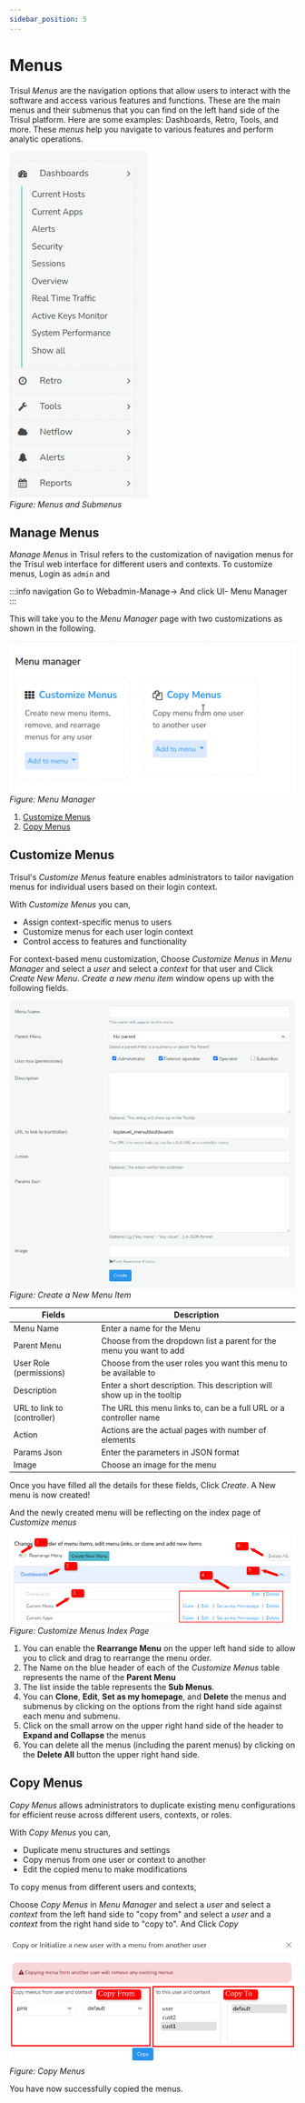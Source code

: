 ```yaml
---
sidebar_position: 5
---
```


# Menus

Trisul *Menus* are the navigation options that allow users to interact with the software and access various features and functions. These are the main menus and their submenus that you can find on the left hand side of the Trisul platform. Here are some examples: Dashboards, Retro, Tools, and more. These *menus* help you navigate to various features and perform analytic operations.

![](images/menus.png)  
*Figure: Menus and Submenus*


## Manage Menus
*Manage Menus* in Trisul refers to the customization of navigation menus for the Trisul web interface for different users and contexts. To customize menus, Login as `admin` and 

:::info navigation
Go to Webadmin-Manage-> And click UI- Menu Manager
:::

This will take you to the *Menu Manager* page with two customizations as shown in the following.

![](images/menumanager1.png)  
*Figure: Menu Manager*

1) [Customize Menus](/docs/ag/webadmin/menus#customize-menus)
2) [Copy Menus](/docs/ag/webadmin/menus#copy-menus)

## Customize Menus

Trisul's *Customize Menus* feature enables administrators to tailor navigation menus for individual users based on their login context.

With *Customize Menus* you can,
- Assign context-specific menus to users
- Customize menus for each user login context
- Control access to features and functionality

For context-based menu customization,
Choose *Customize Menus* in *Menu Manager* and select a *user* and select a *context* for that user and Click *Create New Menu*. 
*Create a new menu item* window opens up with the following fields.

![](images/newmenu.png)
*Figure: Create a New Menu Item*

| Fields                                | Description                                                              |
|---------------------------------------|--------------------------------------------------------------------------|
| Menu Name                             | Enter a name for the Menu                                                |
| Parent Menu                           | Choose from the dropdown list a parent for the menu you want to add      |
| User Role (permissions)               | Choose from the user roles you want this menu to be available to         |
| Description							| Enter a short description. This description will show up in the tooltip  |
| URL to link to (controller)  			| The URL this menu links to, can be a full URL or a controller name   	   |
| Action 								| Actions are the actual pages with number of elements  				   |
| Params Json  							| Enter the parameters in JSON format									   |
| Image 								| Choose an image for the menu 											   |

Once you have filled all the details for these fields, Click *Create*. A New menu is now created!

And the newly created menu will be reflecting on the index page of *Customize menus*


![](images/customizemenus1.png)
*Figure: Customize Menus Index Page*

1) You can enable the **Rearrange Menu** on the upper left hand side to allow you to click and drag to rearrange the menu order.
2) The Name on the blue header of each of the *Customize Menus* table represents the name of the **Parent Menu**
3) The list inside the table represents the **Sub Menus**.
4) You can **Clone**, **Edit**, **Set as my homepage**, and **Delete** the menus and submenus by clicking on the options from the right hand side against each menu and submenu.
5) Click on the small arrow on the upper right hand side of the header to **Expand and Collapse** the menus
6) You can delete all the menus (including the parent menus) by clicking on the **Delete All** button the upper right hand side.

## Copy Menus

*Copy Menus* allows administrators to duplicate existing menu configurations for efficient reuse across different users, contexts, or roles.

With *Copy Menus* you can,
- Duplicate menu structures and settings
- Copy menus from one user or context to another
- Edit the copied menu to make modifications

To copy menus from different users and contexts,

Choose *Copy Menus* in *Menu Manager* and select a *user* and select a *context* from the left hand side to "copy from" and select a *user* and a *context* from the right hand side to "copy to". And Click *Copy*  
  
![](images/copymenus.png)
*Figure: Copy Menus*

You have now successfully copied the menus.
